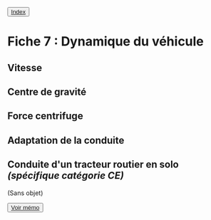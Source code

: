 <button class="button pbIndex"><a href="..">Index</a></button>

# Fiche 7 : Dynamique du véhicule

## Vitesse

## Centre de gravité

## Force centrifuge

## Adaptation de la conduite

## Conduite d'un tracteur routier en solo _(spécifique catégorie CE)_

(Sans objet)


<button><a href="Fiche07_memo.html">Voir mémo</a></button>
